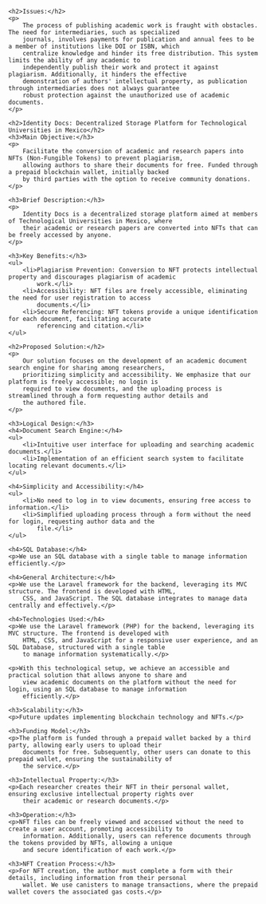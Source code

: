     <h2>Issues:</h2>
    <p>
        The process of publishing academic work is fraught with obstacles. The need for intermediaries, such as specialized
        journals, involves payments for publication and annual fees to be a member of institutions like DOI or ISBN, which
        centralize knowledge and hinder its free distribution. This system limits the ability of any academic to
        independently publish their work and protect it against plagiarism. Additionally, it hinders the effective
        demonstration of authors' intellectual property, as publication through intermediaries does not always guarantee
        robust protection against the unauthorized use of academic documents.
    </p>

    <h2>Identity Docs: Decentralized Storage Platform for Technological Universities in Mexico</h2>
    <h3>Main Objective:</h3>
    <p>
        Facilitate the conversion of academic and research papers into NFTs (Non-Fungible Tokens) to prevent plagiarism,
        allowing authors to share their documents for free. Funded through a prepaid blockchain wallet, initially backed
        by third parties with the option to receive community donations.
    </p>

    <h3>Brief Description:</h3>
    <p>
        Identity Docs is a decentralized storage platform aimed at members of Technological Universities in Mexico, where
        their academic or research papers are converted into NFTs that can be freely accessed by anyone.
    </p>

    <h3>Key Benefits:</h3>
    <ul>
        <li>Plagiarism Prevention: Conversion to NFT protects intellectual property and discourages plagiarism of academic
            work.</li>
        <li>Accessibility: NFT files are freely accessible, eliminating the need for user registration to access
            documents.</li>
        <li>Secure Referencing: NFT tokens provide a unique identification for each document, facilitating accurate
            referencing and citation.</li>
    </ul>

    <h2>Proposed Solution:</h2>
    <p>
        Our solution focuses on the development of an academic document search engine for sharing among researchers,
        prioritizing simplicity and accessibility. We emphasize that our platform is freely accessible; no login is
        required to view documents, and the uploading process is streamlined through a form requesting author details and
        the authored file.
    </p>

    <h3>Logical Design:</h3>
    <h4>Document Search Engine:</h4>
    <ul>
        <li>Intuitive user interface for uploading and searching academic documents.</li>
        <li>Implementation of an efficient search system to facilitate locating relevant documents.</li>
    </ul>

    <h4>Simplicity and Accessibility:</h4>
    <ul>
        <li>No need to log in to view documents, ensuring free access to information.</li>
        <li>Simplified uploading process through a form without the need for login, requesting author data and the
            file.</li>
    </ul>

    <h4>SQL Database:</h4>
    <p>We use an SQL database with a single table to manage information efficiently.</p>

    <h4>General Architecture:</h4>
    <p>We use the Laravel framework for the backend, leveraging its MVC structure. The frontend is developed with HTML,
        CSS, and JavaScript. The SQL database integrates to manage data centrally and effectively.</p>

    <h4>Technologies Used:</h4>
    <p>We use the Laravel framework (PHP) for the backend, leveraging its MVC structure. The frontend is developed with
        HTML, CSS, and JavaScript for a responsive user experience, and an SQL Database, structured with a single table
        to manage information systematically.</p>

    <p>With this technological setup, we achieve an accessible and practical solution that allows anyone to share and
        view academic documents on the platform without the need for login, using an SQL database to manage information
        efficiently.</p>

    <h3>Scalability:</h3>
    <p>Future updates implementing blockchain technology and NFTs.</p>

    <h3>Funding Model:</h3>
    <p>The platform is funded through a prepaid wallet backed by a third party, allowing early users to upload their
        documents for free. Subsequently, other users can donate to this prepaid wallet, ensuring the sustainability of
        the service.</p>

    <h3>Intellectual Property:</h3>
    <p>Each researcher creates their NFT in their personal wallet, ensuring exclusive intellectual property rights over
        their academic or research documents.</p>

    <h3>Operation:</h3>
    <p>NFT files can be freely viewed and accessed without the need to create a user account, promoting accessibility to
        information. Additionally, users can reference documents through the tokens provided by NFTs, allowing a unique
        and secure identification of each work.</p>

    <h3>NFT Creation Process:</h3>
    <p>For NFT creation, the author must complete a form with their details, including information from their personal
        wallet. We use canisters to manage transactions, where the prepaid wallet covers the associated gas costs.</p>

